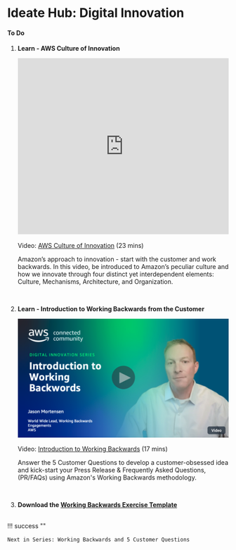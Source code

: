 # Ideate Hub: Digital Innovation

#### To Do
1. **Learn - AWS Culture of Innovation**

    <iframe width="100%" height="400" src="https://www.youtube.com/embed/WAoGwv5KYbc?si=PKBhX0GoOeCqydGd" title="YouTube video player" frameborder="0" allow="accelerometer; autoplay; clipboard-write; encrypted-media; gyroscope; picture-in-picture; web-share" allowfullscreen></iframe>

    Video: [AWS Culture of Innovation](https://www.youtube.com/embed/WAoGwv5KYbc?si=PKBhX0GoOeCqydGd)  (23 mins)

    Amazon’s approach to innovation - start with the customer and work backwards. In this video, be introduced to Amazon’s peculiar culture and how we innovate through four distinct yet interdependent elements: Culture, Mechanisms, Architecture, and Organization.

    <br>

2. **Learn - Introduction to Working Backwards from the Customer**

    ![WB Video](/../../../resources/images/WB-video.png)

    Video: [Introduction to Working Backwards](https://aws-experience.com/amer/smb/series/digital-innovation/on-demand/digital-innovation-playlist-2/media/6a35c/amazon-introduction-working-backwords) (17 mins)

    Answer the 5 Customer Questions to develop a customer-obsessed idea and kick-start your Press Release & Frequently Asked Questions,(PR/FAQs) using Amazon's Working Backwards methodology.

    <br>


3. **Download the [Working Backwards Exercise Template](https://amazon.awsapps.com/workdocs-beta/index.html#/document/0bae7077de4b09a830bb262ced2745451ac1806aceac633b307b066c53168305)**


<br>
!!! success ""

    Next in Series: Working Backwards and 5 Customer Questions
<br>
